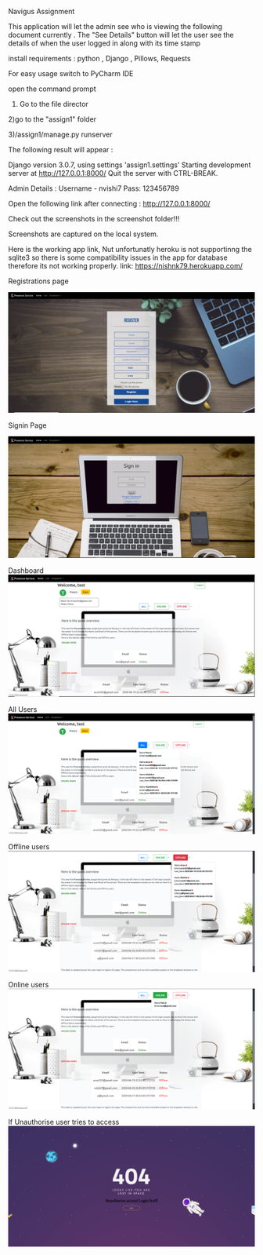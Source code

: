 Navigus Assignment

This application will let the admin see who is viewing the following document currently . The "See Details" button will let the user see the
details of when the user logged in along with its time stamp 

install requirements :
python ,
Django ,
Pillows,
Requests

For easy usage switch to PyCharm IDE

open the command prompt
1) Go to the file director

2)go to the "assign1" folder

3)/assign1/manage.py runserver


The following result will appear :

Django version 3.0.7, using settings 'assign1.settings'
Starting development server at http://127.0.0.1:8000/
Quit the server with CTRL-BREAK.



Admin Details :  Username - nvishi7
                 Pass: 123456789

Open the following link after connecting : http://127.0.0.1:8000/

Check out the screenshots in the screenshot folder!!!

Screenshots are captured on the local system.

Here is the working app link, Nut unfortunatly heroku is not supportinng the sqlite3 so there
is some compatibility issues in the app for database therefore its not working properly.
link: https://nishnk79.herokuapp.com/

Registrations page

   ![Alt text](https://github.com/nishnk7799/presence_service/blob/master/screenshots/reg.JPG "Registration")
   
Signin Page

   ![Alt text](https://github.com/nishnk7799/presence_service/blob/master/screenshots/sign.JPG "SignIn")

Dashboard
   ![Alt text](https://github.com/nishnk7799/presence_service/blob/master/screenshots/dash1.JPG "Dashboard")

All Users
   ![Alt text](https://github.com/nishnk7799/presence_service/blob/master/screenshots/dash2.png "Dashboard")

Offline users
   ![Alt text](https://github.com/nishnk7799/presence_service/blob/master/screenshots/dash3.png "Dashboard")
   
Online users
   ![Alt text](https://github.com/nishnk7799/presence_service/blob/master/screenshots/dash4.png "Dashboard")
   
If Unauthorise user tries to access
   ![Alt text](https://github.com/nishnk7799/presence_service/blob/master/screenshots/error.png "Error")





